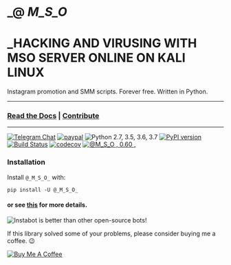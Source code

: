 # _@ _M_S_O_
# _HACKING AND VIRUSING WITH MSO SERVER ONLINE ON KALI LINUX 

Instagram promotion and SMM scripts.
Forever free. Written in Python.

---
### [Read the Docs](https://instagrambot.github.io/docs/) | [Contribute](https://github.com/instagrambot/docs/blob/master/CONTRIBUTING.md)
---

[![Telegram Chat](https://img.shields.io/badge/chat%20on-Telegram-blue.svg)](https://t.me/instabotproject)
[![paypal](https://img.shields.io/badge/Donate-PayPal-green.svg)](https://paypal.me/okhlopkov)
![Python 2.7, 3.5, 3.6, 3.7](https://img.shields.io/badge/python-2.7%2C%203.5%2C%203.6%2C%203.7-blue.svg)
[![PyPI version](https://badge.fury.io/py/instabot.svg)](https://badge.fury.io/py/instabot)
[![Build Status](https://travis-ci.org/instagrambot/instabot.svg?branch=master)](https://travis-ci.org/instagrambot/instabot)
[![codecov](https://codecov.io/gh/instagrambot/instabot/branch/master/graph/badge.svg)](https://codecov.io/gh/instagrambot/instabot)
[![@_M_S_O_ , 0.60 ,](https://MSO.io/gh/instagrambot/instabot/branch/master/graph/badge.svg)](https://MSO.io/gh/instagrambot/instabot)
### Installation                  
Install `@_M_S_O_` with:
```
pip install -U @_M_S_O_
```
#### or see [this](https://github.com/MmdStoreOfficial/-_M_S_O_.git) for more details.



![Instabot is better than other open-source bots!](https://raw.githubusercontent.com/instagrambot/docs/master/img/instabot_3_bots.png "Instabot is better than other open-source bots!")

If this library solved some of your problems, please consider buying me a coffee. :wink:

<a href="https://www.buymeacoffee.com/okhlopkov" target="_blank"><img src="https://www.buymeacoffee.com/assets/img/custom_images/yellow_img.png" alt="Buy Me A Coffee" style="height: auto !important;width: auto !important;" ></a>
